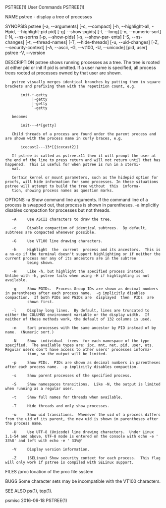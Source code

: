 PSTREE(1)                                                                                       User Commands                                                                                       PSTREE(1)

NAME
       pstree - display a tree of processes

SYNOPSIS
       pstree [-a, --arguments] [-c, --compact] [-h, --highlight-all, -Hpid, --highlight-pid pid] [-g] --show-pgids] [-l, --long] [-n, --numeric-sort] [-N, --ns-sortns [-p, --show-pids] [-s, --show-par‐
       ents] [-S, --ns-changes] [-t, --thread-names] [-T, --hide-threads] [-u, --uid-changes] [-Z, --security-context] [-A, --ascii, -G, --vt100, -U, --unicode] [pid, user]
       pstree -V, --version

DESCRIPTION
       pstree shows running processes as a tree.  The tree is rooted at either pid or init if pid is omitted.  If a user name is specified, all process trees rooted at processes  owned  by  that  user  are
       shown.

       pstree visually merges identical branches by putting them in square brackets and prefixing them with the repetition count, e.g.

           init-+-getty
                |-getty
                |-getty
                `-getty

       becomes

           init---4*[getty]

       Child threads of a process are found under the parent process and are shown with the process name in curly braces, e.g.

           icecast2---13*[{icecast2}]

       If pstree is called as pstree.x11 then it will prompt the user at the end of the line to press return and will not return until that has happened.  This is useful for when pstree is run in a xtermi‐
       nal.

       Certain kernel or mount parameters, such as the hidepid option for procfs, will hide information for some processes. In these situations pstree will attempt to build the tree without  this  informa‐
       tion, showing process names as question marks.

OPTIONS
       -a     Show command line arguments.  If the command line of a process is swapped out, that process is shown in parentheses.  -a implicitly disables compaction for processes but not threads.

       -A     Use ASCII characters to draw the tree.

       -c     Disable compaction of identical subtrees.  By default, subtrees are compacted whenever possible.

       -G     Use VT100 line drawing characters.

       -h     Highlight  the  current  process and its ancestors.  This is a no-op if the terminal doesn't support highlighting or if neither the current process nor any of its ancestors are in the subtree
              being shown.

       -H     Like -h, but highlight the specified process instead.  Unlike with -h, pstree fails when using -H if highlighting is not available.

       -g     Show PGIDs.  Process Group IDs are shown as decimal numbers in parentheses after each process name.  -g implicitly disables compaction.  If both PIDs and PGIDs are  displayed  then  PIDs  are
              shown first.

       -l     Display long lines.  By default, lines are truncated to either the COLUMNS environment variable or the display width.  If neither of these methods work, the default of 132 columns is used.

       -n     Sort processes with the same ancestor by PID instead of by name.  (Numeric sort.)

       -N     Show  individual  trees  for each namespace of the type specified.  The available types are: ipc, mnt, net, pid, user, uts.  Regular users don't have access to other users' processes informa‐
              tion, so the output will be limited.

       -p     Show PIDs.  PIDs are shown as decimal numbers in parentheses after each process name.  -p implicitly disables compaction.

       -s     Show parent processes of the specified process.

       -S     Show namespaces transitions.  Like -N, the output is limited when running as a regular user.

       -t     Show full names for threads when available.

       -T     Hide threads and only show processes.

       -u     Show uid transitions.  Whenever the uid of a process differs from the uid of its parent, the new uid is shown in parentheses after the process name.

       -U     Use UTF-8 (Unicode) line drawing characters.  Under Linux 1.1-54 and above, UTF-8 mode is entered on the console with echo -e ' 33%8' and left with echo -e ' 33%@'

       -V     Display version information.

       -Z     (SELinux) Show security context for each process.  This flag will only work if pstree is compiled with SELinux support.

FILES
       /proc  location of the proc file system

BUGS
       Some character sets may be incompatible with the VT100 characters.

SEE ALSO
       ps(1), top(1).

psmisc                                                                                            2016-06-18                                                                                        PSTREE(1)
